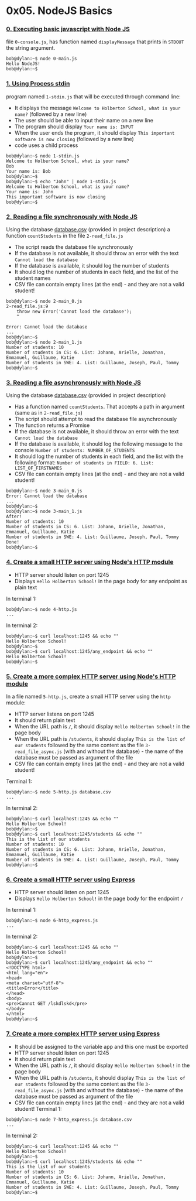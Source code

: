 # 0x05. NodeJS Basics

### [0. Executing basic javascript with Node JS](0-main.js)

file  `0-console.js`, has function named  `displayMessage`  that prints in  `STDOUT`  the string argument.
```
bob@dylan:~$ node 0-main.js
Hello NodeJS!
bob@dylan:~$
```

### [1. Using Process stdin](1-stdin.js)

program named  `1-stdin.js`  that will be executed through command line:
-   It displays the message  `Welcome to Holberton School, what is your name?`  (followed by a new line)
-   The user should be able to input their name on a new line
-   The program should display  `Your name is: INPUT`
-   When the user ends the program, it should display  `This important software is now closing`  (followed by a new line)
-   code uses a child process
```
bob@dylan:~$ node 1-stdin.js 
Welcome to Holberton School, what is your name?
Bob
Your name is: Bob
bob@dylan:~$ 
bob@dylan:~$ echo "John" | node 1-stdin.js 
Welcome to Holberton School, what is your name?
Your name is: John
This important software is now closing
bob@dylan:~$ 
```

### [2. Reading a file synchronously with Node JS](2-read_file.js)

Using the database  [database.csv](database.csv)  (provided in project description)
 a function  `countStudents`  in the file  `2-read_file.js`
-   The script  reads the database file synchronously
-   If the database is not available, it should throw an error with the text  `Cannot load the database`
-   If the database is available, it should log the number of students
-   It should log the number of students in each field, and the list of the student names
-   CSV file can contain empty lines (at the end) - and they are not a valid student!
```
bob@dylan:~$ node 2-main_0.js
2-read_file.js:9
    throw new Error('Cannot load the database');
    ^

Error: Cannot load the database
...
bob@dylan:~$
bob@dylan:~$ node 2-main_1.js
Number of students: 10
Number of students in CS: 6. List: Johann, Arielle, Jonathan, Emmanuel, Guillaume, Katie
Number of students in SWE: 4. List: Guillaume, Joseph, Paul, Tommy
bob@dylan:~$ 
```

### [3. Reading a file asynchronously with Node JS](3-read_file_async.js)

Using the database  [database.csv](database.csv)  (provided in project description)
-   Has a function named  `countStudents`. That accepts a path in argument (same as in  `2-read_file.js`)
-   The script should attempt to read the database file asynchronously
-   The function returns a Promise
-   If the database is not available, it should throw an error with the text  `Cannot load the database`
-   If the database is available, it should log the following message to the console  `Number of students: NUMBER_OF_STUDENTS`
-   It should log the number of students in each field, and the list with the following format:  `Number of students in FIELD: 6. List: LIST_OF_FIRSTNAMES`
-   CSV file can contain empty lines (at the end) - and they are not a valid student!

```
bob@dylan:~$ node 3-main_0.js
Error: Cannot load the database
...
bob@dylan:~$
bob@dylan:~$ node 3-main_1.js
After!
Number of students: 10
Number of students in CS: 6. List: Johann, Arielle, Jonathan, Emmanuel, Guillaume, Katie
Number of students in SWE: 4. List: Guillaume, Joseph, Paul, Tommy
Done!
bob@dylan:~$ 
```

### [4. Create a small HTTP server using Node's HTTP module](4-http.js)

-   HTTP server should listen on port 1245
-   Displays  `Hello Holberton School!`  in the page body for any endpoint as plain text

In terminal 1:
```
bob@dylan:~$ node 4-http.js
...
```
In terminal 2:
```
bob@dylan:~$ curl localhost:1245 && echo ""
Hello Holberton School!
bob@dylan:~$ 
bob@dylan:~$ curl localhost:1245/any_endpoint && echo ""
Hello Holberton School!
bob@dylan:~$ 
```

### [5. Create a more complex HTTP server using Node's HTTP module](5-http.js)

In a file named  `5-http.js`, create a small HTTP server using the  `http`  module:
-   HTTP server listens on port 1245
-   It should return plain text
-   When the URL path is  `/`, it should display  `Hello Holberton School!`  in the page body
-   When the URL path is  `/students`, it should display  `This is the list of our students`  followed by the same content as the file  `3-read_file_async.js`  (with and without the database) - the name of the database must be passed as argument of the file
-   CSV file can contain empty lines (at the end) - and they are not a valid student!

Terminal 1:
```
bob@dylan:~$ node 5-http.js database.csv
...
```
In terminal 2:
```
bob@dylan:~$ curl localhost:1245 && echo ""
Hello Holberton School!
bob@dylan:~$ 
bob@dylan:~$ curl localhost:1245/students && echo ""
This is the list of our students
Number of students: 10
Number of students in CS: 6. List: Johann, Arielle, Jonathan, Emmanuel, Guillaume, Katie
Number of students in SWE: 4. List: Guillaume, Joseph, Paul, Tommy
bob@dylan:~$ 
```

### [6. Create a small HTTP server using Express](6-http_express.js)

-   HTTP server should listen on port 1245
-   Displays  `Hello Holberton School!`  in the page body for the endpoint  `/`

In terminal 1:
```
bob@dylan:~$ node 6-http_express.js
...
```
In terminal 2:
```
bob@dylan:~$ curl localhost:1245 && echo ""
Hello Holberton School!
bob@dylan:~$ 
bob@dylan:~$ curl localhost:1245/any_endpoint && echo ""
<!DOCTYPE html>
<html lang="en">
<head>
<meta charset="utf-8">
<title>Error</title>
</head>
<body>
<pre>Cannot GET /lskdlskd</pre>
</body>
</html> 
bob@dylan:~$ 
```

### [7. Create a more complex HTTP server using Express](7-http_express.js)
-   It should be assigned to the variable app and this one must be exported
-   HTTP server should listen on port 1245
-   It should return plain text
-   When the URL path is  `/`, it should display  `Hello Holberton School!`  in the page body
-   When the URL path is  `/students`, it should display  `This is the list of our students`  followed by the same content as the file  `3-read_file_async.js`  (with and without the database) - the name of the database must be passed as argument of the file
-   CSV file can contain empty lines (at the end) - and they are not a valid student!
Terminal 1:
```
bob@dylan:~$ node 7-http_express.js database.csv
...
```
In terminal 2:
```
bob@dylan:~$ curl localhost:1245 && echo ""
Hello Holberton School!
bob@dylan:~$ 
bob@dylan:~$ curl localhost:1245/students && echo ""
This is the list of our students
Number of students: 10
Number of students in CS: 6. List: Johann, Arielle, Jonathan, Emmanuel, Guillaume, Katie
Number of students in SWE: 4. List: Guillaume, Joseph, Paul, Tommy
bob@dylan:~$ 
```
